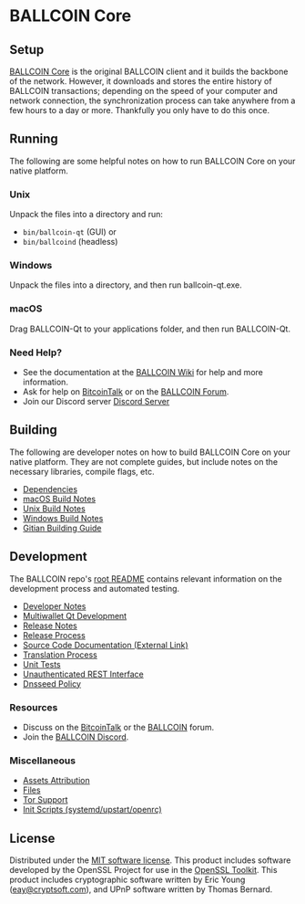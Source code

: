 BALLCOIN Core
=============

Setup
---------------------
[BALLCOIN Core](http://ball-coin.com/wallet) is the original BALLCOIN client and it builds the backbone of the network. However, it downloads and stores the entire history of BALLCOIN transactions; depending on the speed of your computer and network connection, the synchronization process can take anywhere from a few hours to a day or more. Thankfully you only have to do this once.

Running
---------------------
The following are some helpful notes on how to run BALLCOIN Core on your native platform.

### Unix

Unpack the files into a directory and run:

- `bin/ballcoin-qt` (GUI) or
- `bin/ballcoind` (headless)

### Windows

Unpack the files into a directory, and then run ballcoin-qt.exe.

### macOS

Drag BALLCOIN-Qt to your applications folder, and then run BALLCOIN-Qt.

### Need Help?

* See the documentation at the [BALLCOIN Wiki](https://github.com/kopernikusdev/bcoin/wiki)
for help and more information.
* Ask for help on [BitcoinTalk](https://bitcointalk.org/index.php?topic=1262920.0) or on the [BALLCOIN Forum](http://forum.ball-coin.com/).
* Join our Discord server [Discord Server](https://discord.gg/kGTB6gS)

Building
---------------------
The following are developer notes on how to build BALLCOIN Core on your native platform. They are not complete guides, but include notes on the necessary libraries, compile flags, etc.

- [Dependencies](dependencies.md)
- [macOS Build Notes](build-osx.md)
- [Unix Build Notes](build-unix.md)
- [Windows Build Notes](build-windows.md)
- [Gitian Building Guide](gitian-building.md)

Development
---------------------
The BALLCOIN repo's [root README](/README.md) contains relevant information on the development process and automated testing.

- [Developer Notes](developer-notes.md)
- [Multiwallet Qt Development](multiwallet-qt.md)
- [Release Notes](release-notes.md)
- [Release Process](release-process.md)
- [Source Code Documentation (External Link)](https://www.fuzzbawls.pw/ballcoin/doxygen/)
- [Translation Process](translation_process.md)
- [Unit Tests](unit-tests.md)
- [Unauthenticated REST Interface](REST-interface.md)
- [Dnsseed Policy](dnsseed-policy.md)

### Resources
* Discuss on the [BitcoinTalk](https://bitcointalk.org/index.php?topic=1262920.0) or the [BALLCOIN](http://forum.ball-coin.com/) forum.
* Join the [BALLCOIN Discord](https://discord.gg/kGTB6gS).

### Miscellaneous
- [Assets Attribution](assets-attribution.md)
- [Files](files.md)
- [Tor Support](tor.md)
- [Init Scripts (systemd/upstart/openrc)](init.md)

License
---------------------
Distributed under the [MIT software license](/COPYING).
This product includes software developed by the OpenSSL Project for use in the [OpenSSL Toolkit](https://www.openssl.org/). This product includes
cryptographic software written by Eric Young ([eay@cryptsoft.com](mailto:eay@cryptsoft.com)), and UPnP software written by Thomas Bernard.
